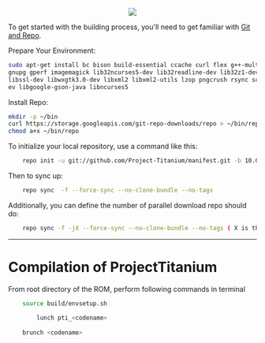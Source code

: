 <p align="center">
<img src="https://imgur.com/BE42Ahl" > 
</p>

To get started with the building process, you'll need to get familiar with [Git and Repo](http://source.android.com/source/using-repo.html).

Prepare Your Environment:

```bash
sudo apt-get install bc bison build-essential ccache curl flex g++-multilib gcc-multilib git
gnupg gperf imagemagick lib32ncurses5-dev lib32readline-dev lib32z1-dev liblz4-tool libncurses5-dev libsdl1.2-dev 
libssl-dev libwxgtk3.0-dev libxml2 libxml2-utils lzop pngcrush rsync schedtool squashfs-tools xsltproc zip zlib1g-d
ev libgoogle-gson-java libncurses5
```

Install Repo:

```bash
mkdir -p ~/bin
curl https://storage.googleapis.com/git-repo-downloads/repo > ~/bin/repo
chmod a+x ~/bin/repo
```

To initialize your local repository, use a command like this:

```bash
    repo init -u git://github.com/Project-Titanium/manifest.git -b 10.0
```

Then to sync up:

```bash
    repo sync  -f --force-sync --no-clone-bundle --no-tags
```

Additionally, you can define the number of parallel download repo should do:

```bash
    repo sync -f -jX --force-sync --no-clone-bundle --no-tags ( X is the number of parallel download repo should do choose depending on your cpu )
```
----------------------------------
 Compilation of ProjectTitanium
 ==================

From root directory of the ROM, perform following commands in terminal


```bash
	source build/envsetup.sh
   
        lunch pti_<codename>
   
	brunch <codename>
```
